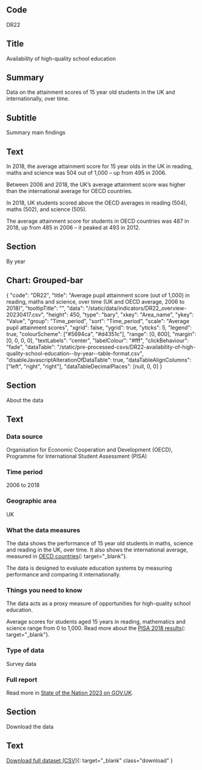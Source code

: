 ## Code
DR22

## Title
Availability of high-quality school education

## Summary
Data on the attainment scores of 15 year old students in the UK and internationally, over time.

## Subtitle
Summary main findings

## Text
In 2018, the average attainment score for 15 year olds in the UK in reading, maths and science was 504 out of 1,000 – up from 495 in 2006. 

Between 2006 and 2018, the UK’s average attainment score was higher than the international average for OECD countries.

In 2018, UK students scored above the OECD averages in reading (504), maths (502), and science (505).

The average attainment score for students in OECD countries was 487 in 2018, up from 485 in 2006 – it peaked at 493 in 2012.

## Section
By year

## Chart: Grouped-bar
{
    "code": "DR22",
    "title": "Average pupil attainment score (out of 1,000) in reading, maths and science, over time (UK and OECD average, 2006 to 2018)",
    "tooltipTitle": "",
    "data": "/static/data/indicators/DR22_overview-20230417.csv",
    "height": 450,
    "type": "bary",
    "xkey": "Area_name",
    "ykey": "Value",
    "group": "Time_period",
    "sort": "Time_period",
    "scale": "Average pupil attainment scores",
    "xgrid": false,
    "ygrid": true,
    "yticks": 5,
    "legend": true,
    "colourScheme": ["#5694ca", "#d4351c"],
    "range": [0, 600],
    "margin": [0, 0, 0, 0],
    "textLabels": "center",
    "labelColour": "#fff",
    "clickBehaviour": "fade",
    "dataTable": "/static/pre-processed-csvs/DR22-availability-of-high-quality-school-education--by-year--table-format.csv",
    "disableJavascriptAlterationOfDataTable": true,
    "dataTableAlignColumns": ["left", "right", "right"],
    "dataTableDecimalPlaces": [null, 0, 0]
}

## Section
About the data

## Text
### Data source
Organisation for Economic Cooperation and Development (OECD), Programme for International Student Assessment (PISA)

### Time period
2006 to 2018

### Geographic area
UK

### What the data measures
The data shows the performance of 15 year old students in maths, science and reading in the UK, over time.
It also shows the international average, measured in
[OECD countries](https://www.oecd.org/about/document/ratification-oecd-convention.htm){: target="_blank"}.

The data is designed to evaluate education systems by measuring performance and comparing it internationally.

### Things you need to know
The data acts as a proxy measure of opportunities for high-quality school education.

Average scores for students aged 15 years in reading, mathematics and science range from 0 to 1,000. Read more about the
[PISA 2018 results](https://www.oecd.org/publications/pisa-2018-results-volume-i-5f07c754-en.htm){: target="_blank"}.

### Type of data
Survey data

### Full report
Read more in [State of the Nation 2023 on GOV.UK](https://www.gov.uk/government/publications/state-of-the-nation-2023-people-and-places).

## Section
Download the data

## Text
[Download full dataset (CSV)](/static/data/full-datasets/DR22-availability-of-high-quality-school-education--full-dataset.csv){: target="_blank" class="download" }
